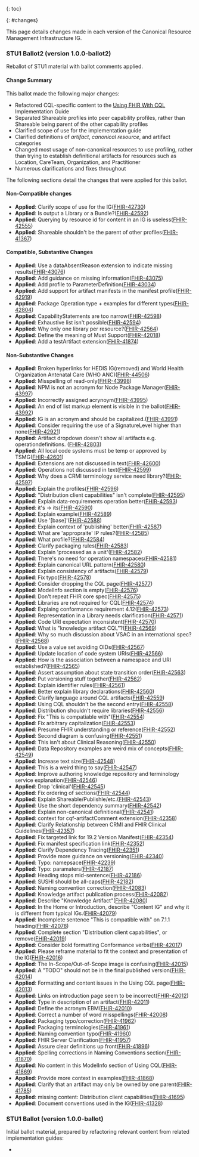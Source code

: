 {: toc}

{: #changes}

This page details changes made in each version of the Canonical Resource Management Infrastructure IG.

### STU1 Ballot2 (version 1.0.0-ballot2)

Reballot of STU1 material with ballot comments applied.

#### Change Summary

This ballot made the following major changes:

* Refactored CQL-specific content to the [Using FHIR With CQL](http://build.fhir.org/ig/HL7/cql-ig) Implementation Guide
* Separated Shareable profiles into peer capability profiles, rather than Shareable being parent of the other capability profiles
* Clarified scope of use for the implementation guide
* Clarified definitions of _artifact_, _canonical resource_, and artifact categories
* Changed most usage of non-canonical resources to use profiling, rather than trying to establish definitional artifacts for resources such as Location, CareTeam, Organization, and Practitioner
* Numerous clarifications and fixes throughout

The following sections detail the changes that were applied for this ballot.

#### Non-Compatible changes

* **Applied**: Clarify scope of use for the IG([FHIR-42730](https://jira.hl7.org/browse/FHIR-42730))
* **Applied**: Is output a Library or a Bundle?([FHIR-42592](https://jira.hl7.org/browse/FHIR-42592))
* **Applied**: Querying by resource id for content in an IG is useless([FHIR-42555](https://jira.hl7.org/browse/FHIR-42555))
* **Applied**: Shareable shouldn't be the parent of other profiles([FHIR-41367](https://jira.hl7.org/browse/FHIR-41367))

#### Compatible, Substantive Changes

* **Applied**: Use a dataAbsentReason extension to indicate missing results([FHIR-43076](https://jira.hl7.org/browse/FHIR-43076))
* **Applied**: Add guidance on missing information([FHIR-43075](https://jira.hl7.org/browse/FHIR-43075))
* **Applied**: Add profile to ParameterDefinition([FHIR-43034](https://jira.hl7.org/browse/FHIR-43034))
* **Applied**: Add support for artifact manifests in the manifest profile([FHIR-42919](https://jira.hl7.org/browse/FHIR-42919))
* **Applied**: Package Operation type + examples for different types([FHIR-42804](https://jira.hl7.org/browse/FHIR-42804))
* **Applied**: CapabilityStatements are too narrow([FHIR-42598](https://jira.hl7.org/browse/FHIR-42598))
* **Applied**: Exhaustive list isn't possible([FHIR-42594](https://jira.hl7.org/browse/FHIR-42594))
* **Applied**: Why only one library per resource?([FHIR-42564](https://jira.hl7.org/browse/FHIR-42564))
* **Applied**: Define the meaning of Must Support([FHIR-42018](https://jira.hl7.org/browse/FHIR-42018))
* **Applied**: Add a testArtifact extension([FHIR-41874](https://jira.hl7.org/browse/FHIR-41874))

#### Non-Substantive Changes

* **Applied**: Broken hyperlinks for HEDIS IG(removed) and World Health Organization Antenatal Care (WHO ANC)([FHIR-44506](https://jira.hl7.org/browse/FHIR-44506))
* **Applied**: Misspelling of read-only([FHIR-43998](https://jira.hl7.org/browse/FHIR-43998))
* **Applied**: NPM is not an acronym for Node Package Manager([FHIR-43997](https://jira.hl7.org/browse/FHIR-43997))
* **Applied**: Incorrectly assigned acrynoym([FHIR-43995](https://jira.hl7.org/browse/FHIR-43995))
* **Applied**: An end of list markup element is visible in the ballot([FHIR-43992](https://jira.hl7.org/browse/FHIR-43992))
* **Applied**: IG is an acronym and should be capitalized.([FHIR-43991](https://jira.hl7.org/browse/FHIR-43991))
* **Applied**: Consider requiring the use of a SignatureLevel higher than none([FHIR-42921](https://jira.hl7.org/browse/FHIR-42921))
* **Applied**: Artifact dropdown doesn't show all artifacts e.g. operationdefinitions. ([FHIR-42803](https://jira.hl7.org/browse/FHIR-42803))
* **Applied**: All local code systems must be temp or approved by TSMG([FHIR-42601](https://jira.hl7.org/browse/FHIR-42601))
* **Applied**: Extensions are not discussed in text([FHIR-42600](https://jira.hl7.org/browse/FHIR-42600))
* **Applied**: Operations not discussed in text([FHIR-42599](https://jira.hl7.org/browse/FHIR-42599))
* **Applied**: Why does a CRMI terminology service need library?([FHIR-42597](https://jira.hl7.org/browse/FHIR-42597))
* **Applied**: Explain the profiles([FHIR-42596](https://jira.hl7.org/browse/FHIR-42596))
* **Applied**: "Distribution client capabilities" isn't complete([FHIR-42595](https://jira.hl7.org/browse/FHIR-42595))
* **Applied**: Explain data-requirements operation better([FHIR-42593](https://jira.hl7.org/browse/FHIR-42593))
* **Applied**: it's -> its([FHIR-42590](https://jira.hl7.org/browse/FHIR-42590))
* **Applied**: Explain example([FHIR-42589](https://jira.hl7.org/browse/FHIR-42589))
* **Applied**: Use '[base]'([FHIR-42588](https://jira.hl7.org/browse/FHIR-42588))
* **Applied**: Explain context of 'publishing' better([FHIR-42587](https://jira.hl7.org/browse/FHIR-42587))
* **Applied**: What are 'appropraite' IP rules?([FHIR-42585](https://jira.hl7.org/browse/FHIR-42585))
* **Applied**: What profile?([FHIR-42584](https://jira.hl7.org/browse/FHIR-42584))
* **Applied**: Clarify packaging rules([FHIR-42583](https://jira.hl7.org/browse/FHIR-42583))
* **Applied**: Explain 'processed as a unit'([FHIR-42582](https://jira.hl7.org/browse/FHIR-42582))
* **Applied**: There's no need for operation namespaces([FHIR-42581](https://jira.hl7.org/browse/FHIR-42581))
* **Applied**: Explain canonical URL pattern([FHIR-42580](https://jira.hl7.org/browse/FHIR-42580))
* **Applied**: Explain consistency of artifacts([FHIR-42579](https://jira.hl7.org/browse/FHIR-42579))
* **Applied**: Fix typo([FHIR-42578](https://jira.hl7.org/browse/FHIR-42578))
* **Applied**: Consider dropping the CQL page([FHIR-42577](https://jira.hl7.org/browse/FHIR-42577))
* **Applied**: ModelInfo section is empty([FHIR-42576](https://jira.hl7.org/browse/FHIR-42576))
* **Applied**: Don't repeat FHIR core spec([FHIR-42575](https://jira.hl7.org/browse/FHIR-42575))
* **Applied**: Libraries are not required for CQL([FHIR-42574](https://jira.hl7.org/browse/FHIR-42574))
* **Applied**: Explaing conformance requirement 4.12([FHIR-42573](https://jira.hl7.org/browse/FHIR-42573))
* **Applied**: Representation in a Library needs clarification([FHIR-42571](https://jira.hl7.org/browse/FHIR-42571))
* **Applied**: Code URI expectation inconsistent([FHIR-42570](https://jira.hl7.org/browse/FHIR-42570))
* **Applied**: What is "knowledge artifact CQL"?([FHIR-42569](https://jira.hl7.org/browse/FHIR-42569))
* **Applied**: Why so much discussion about VSAC in an international spec?([FHIR-42568](https://jira.hl7.org/browse/FHIR-42568))
* **Applied**: Use a value set avoiding OIDs([FHIR-42567](https://jira.hl7.org/browse/FHIR-42567))
* **Applied**: Update location of code system URIs([FHIR-42566](https://jira.hl7.org/browse/FHIR-42566))
* **Applied**: How is the association between a namespace and URI established?([FHIR-42565](https://jira.hl7.org/browse/FHIR-42565))
* **Applied**: Assert assumption about state transition order([FHIR-42563](https://jira.hl7.org/browse/FHIR-42563))
* **Applied**: Put versioning stuff together([FHIR-42562](https://jira.hl7.org/browse/FHIR-42562))
* **Applied**: Explain identifier rules([FHIR-42561](https://jira.hl7.org/browse/FHIR-42561))
* **Applied**: Better explain library declarations([FHIR-42560](https://jira.hl7.org/browse/FHIR-42560))
* **Applied**: Clarify language around CQL artifacts([FHIR-42559](https://jira.hl7.org/browse/FHIR-42559))
* **Applied**: Using CQL shouldn't be the second entry([FHIR-42558](https://jira.hl7.org/browse/FHIR-42558))
* **Applied**: Distribution shouldn't require libraries([FHIR-42556](https://jira.hl7.org/browse/FHIR-42556))
* **Applied**: Fix "This is compatiable with"([FHIR-42554](https://jira.hl7.org/browse/FHIR-42554))
* **Applied**: Fix arbitrary capitalization([FHIR-42553](https://jira.hl7.org/browse/FHIR-42553))
* **Applied**: Presume FHIR understanding or reference([FHIR-42552](https://jira.hl7.org/browse/FHIR-42552))
* **Applied**: Second diagram is confusing([FHIR-42551](https://jira.hl7.org/browse/FHIR-42551))
* **Applied**: This isn't about Clinical Reasoning([FHIR-42550](https://jira.hl7.org/browse/FHIR-42550))
* **Applied**: Data Repository examples are weird mix of concepts([FHIR-42549](https://jira.hl7.org/browse/FHIR-42549))
* **Applied**: Increase text size([FHIR-42548](https://jira.hl7.org/browse/FHIR-42548))
* **Applied**: This is a weird thing to say([FHIR-42547](https://jira.hl7.org/browse/FHIR-42547))
* **Applied**: Improve authoring knowledge repository and terminology service explanation([FHIR-42546](https://jira.hl7.org/browse/FHIR-42546))
* **Applied**: Drop 'clinical'([FHIR-42545](https://jira.hl7.org/browse/FHIR-42545))
* **Applied**: Fix ordering of sections([FHIR-42544](https://jira.hl7.org/browse/FHIR-42544))
* **Applied**: Explain Shareable/Publishle/etc.([FHIR-42543](https://jira.hl7.org/browse/FHIR-42543))
* **Applied**: Use the short dependency summary([FHIR-42542](https://jira.hl7.org/browse/FHIR-42542))
* **Applied**: Explain non-canonical definitional([FHIR-42541](https://jira.hl7.org/browse/FHIR-42541))
* **Applied**: context for cqf-artifactComment extension([FHIR-42358](https://jira.hl7.org/browse/FHIR-42358))
* **Applied**: Clarify Relationship between CRMI and FHIR Clinical Guidelines([FHIR-42357](https://jira.hl7.org/browse/FHIR-42357))
* **Applied**: Fix targeted link for 19.2 Version Manifest([FHIR-42354](https://jira.hl7.org/browse/FHIR-42354))
* **Applied**: Fix manifest specification link([FHIR-42352](https://jira.hl7.org/browse/FHIR-42352))
* **Applied**: Clarify Dependency Tracing([FHIR-42351](https://jira.hl7.org/browse/FHIR-42351))
* **Applied**: Provide more guidance on versioning([FHIR-42340](https://jira.hl7.org/browse/FHIR-42340))
* **Applied**: Typo: namepsace([FHIR-42239](https://jira.hl7.org/browse/FHIR-42239))
* **Applied**: Typo: paramaters([FHIR-42187](https://jira.hl7.org/browse/FHIR-42187))
* **Applied**: Heading stops mid-sentence([FHIR-42186](https://jira.hl7.org/browse/FHIR-42186))
* **Applied**: SUSHI should be all-caps([FHIR-42182](https://jira.hl7.org/browse/FHIR-42182))
* **Applied**: Naming convention correction([FHIR-42083](https://jira.hl7.org/browse/FHIR-42083))
* **Applied**: Knowledge artifact publication process([FHIR-42082](https://jira.hl7.org/browse/FHIR-42082))
* **Applied**: Describe "Knowledge Artifact"([FHIR-42080](https://jira.hl7.org/browse/FHIR-42080))
* **Applied**: In the Home or Introduction, describe "Content IG" and why it is different from typical IGs.([FHIR-42079](https://jira.hl7.org/browse/FHIR-42079))
* **Applied**: Incomplete sentence "This is compatible with" on 7.1.1 heading([FHIR-42078](https://jira.hl7.org/browse/FHIR-42078))
* **Applied**: Complete section "Distribution client capabilities", or remove([FHIR-42019](https://jira.hl7.org/browse/FHIR-42019))
* **Applied**: Consider bold formatting Conformance verbs([FHIR-42017](https://jira.hl7.org/browse/FHIR-42017))
* **Applied**: Please reframe material to fit the context and presentation of the IG([FHIR-42016](https://jira.hl7.org/browse/FHIR-42016))
* **Applied**: The In-Scope/Out-of-Scope image is confusing([FHIR-42015](https://jira.hl7.org/browse/FHIR-42015))
* **Applied**: A "TODO" should not be in the final published version([FHIR-42014](https://jira.hl7.org/browse/FHIR-42014))
* **Applied**: Formatting and content issues in the Using CQL page([FHIR-42013](https://jira.hl7.org/browse/FHIR-42013))
* **Applied**: Links on introduction page seem to be incorrect([FHIR-42012](https://jira.hl7.org/browse/FHIR-42012))
* **Applied**: Type in description of an artifact([FHIR-42011](https://jira.hl7.org/browse/FHIR-42011))
* **Applied**: Define the acronym EBM([FHIR-42010](https://jira.hl7.org/browse/FHIR-42010))
* **Applied**: Correct a number of word misspellings([FHIR-42008](https://jira.hl7.org/browse/FHIR-42008))
* **Applied**: Packaging typo/correction([FHIR-41962](https://jira.hl7.org/browse/FHIR-41962))
* **Applied**: Packaging terminologies([FHIR-41961](https://jira.hl7.org/browse/FHIR-41961))
* **Applied**: Naming convention typo([FHIR-41960](https://jira.hl7.org/browse/FHIR-41960))
* **Applied**: FHIR Server Clarification([FHIR-41957](https://jira.hl7.org/browse/FHIR-41957))
* **Applied**: Assure clear definitions up front([FHIR-41896](https://jira.hl7.org/browse/FHIR-41896))
* **Applied**: Spelling corrections in Naming Conventions section([FHIR-41870](https://jira.hl7.org/browse/FHIR-41870))
* **Applied**: No content in this ModelInfo section of Using CQL([FHIR-41869](https://jira.hl7.org/browse/FHIR-41869))
* **Applied**: Provide more context in examples([FHIR-41868](https://jira.hl7.org/browse/FHIR-41868))
* **Applied**: Clarify that an artifact may only be owned by one parent([FHIR-41785](https://jira.hl7.org/browse/FHIR-41785))
* **Applied**: missing content: Distribution client capabilities([FHIR-41695](https://jira.hl7.org/browse/FHIR-41695))
* **Applied**: Document conventions used in the IG([FHIR-41328](https://jira.hl7.org/browse/FHIR-41328))

### STU1 Ballot (version 1.0.0-ballot)

Initial ballot material, prepared by refactoring relevant content from related implementation guides:

* 
